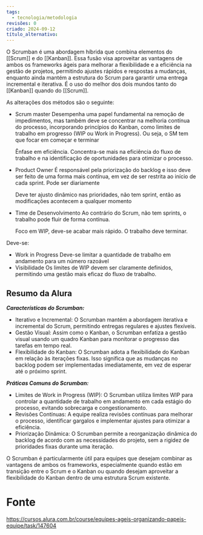 ```yaml
---
tags:
  - tecnologia/metodologia
revisões: 0
criado: 2024-09-12
título_alternativo:
---
```

O Scrumban é uma abordagem híbrida que combina elementos do [[Scrum]] e do [[Kanban]]. Essa fusão visa aproveitar as vantagens de ambos os frameworks ágeis para melhorar a flexibilidade e a eficiência na gestão de projetos, permitindo ajustes rápidos e respostas a mudanças, enquanto ainda mantém a estrutura do Scrum para garantir uma entrega incremental e iterativa. É o uso do melhor dos dois mundos  tanto do [[Kanban]] quando do [[Scrum]].

As alterações dos métodos são o seguinte:
- Scrum master
	Desempenha uma papel fundamental na remoção de impedimentos, mas também deve se concentrar na melhoria contínua do processo, incorporando princípios do Kanban, como limites de trabalho em progresso (WIP ou Work in Progress). Ou seja, o SM tem que focar em começar e terminar
	
	Ênfase em eficiência. Concentra-se mais na eficiência do fluxo de trabalho e na identificação de oportunidades para otimizar o processo.
	
- Product Owner
	É responsável pela priorização do backlog e isso deve ser feito de uma forma mais contínua, em vez de ser restrita ao início de cada sprint. Pode ser diariamente
	
	Deve ter ajusto dinâmico nas prioridades, não tem sprint, então as modificações acontecem a qualquer momento

- Time de Desenvolvimento
	Ao contrário do Scrum, não tem sprints, o trabalho pode fluir de forma contínua.
	
	Foco em WIP, deve-se acabar mais rápido. O trabalho deve terminar.

Deve-se:
- Work in Progress
	Deve-se limitar a quantidade de trabalho em andamento para um número razoável
- Visibilidade
	Os limites de WIP devem ser claramente definidos, permitindo uma gestão mais eficaz do fluxo de trabalho.

## Resumo da Alura
_**Características do Scrumban:**_
- Iterativo e Incremental: O Scrumban mantém a abordagem iterativa e incremental do Scrum, permitindo entregas regulares e ajustes flexíveis.
- Gestão Visual: Assim como o Kanban, o Scrumban enfatiza a gestão visual usando um quadro Kanban para monitorar o progresso das tarefas em tempo real.
- Flexibilidade do Kanban: O Scrumban adota a flexibilidade do Kanban em relação às iterações fixas. Isso significa que as mudanças no backlog podem ser implementadas imediatamente, em vez de esperar até o próximo sprint.

_**Práticas Comuns do Scrumban:**_

- Limites de Work in Progress (WIP): O Scrumban utiliza limites WIP para controlar a quantidade de trabalho em andamento em cada estágio do processo, evitando sobrecarga e congestionamento.
- Revisões Contínuas: A equipe realiza revisões contínuas para melhorar o processo, identificar gargalos e implementar ajustes para otimizar a eficiência.
- Priorização Dinâmica: O Scrumban permite a reorganização dinâmica do backlog de acordo com as necessidades do projeto, sem a rigidez de prioridades fixas durante uma iteração.

O Scrumban é particularmente útil para equipes que desejam combinar as vantagens de ambos os frameworks, especialmente quando estão em transição entre o Scrum e o Kanban ou quando desejam aproveitar a flexibilidade do Kanban dentro de uma estrutura Scrum existente.

# Fonte
https://cursos.alura.com.br/course/equipes-ageis-organizando-papeis-equipe/task/147604